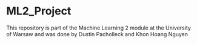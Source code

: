 # ML2_Project
This repository is part of the Machine Learning 2 module at the University of Warsaw and was done by Dustin Pacholleck and Khon Hoang Nguyen
